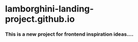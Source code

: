 # lamborghini-landing-project.github.io
### This is a new project for frontend inspiration ideas....
